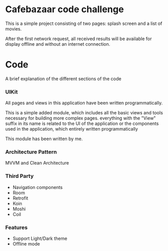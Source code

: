 
# Cafebazaar code challenge

This is a simple project consisting of two pages: splash screen and a list of movies.

After the first network request, all received results will be available for display offline and without an internet connection.


# Code

A brief explanation of the different sections of the code

### UIKit
All pages and views in this application have been written programmatically.

This is a simple added module, which includes all the basic views and tools necessary for building more complex pages.
everything with the "View" suffix in its name is related to the UI of the application or the components used in the application, which entirely written programmatically

This module has been written by me.

### Architecture Pattern
MVVM and Clean Architecture

### Third Party
- Navigation components
- Room
- Retrofit
- Koin
- Moshi
- Coil

### Features

- Support Light/Dark theme
- Offline mode

